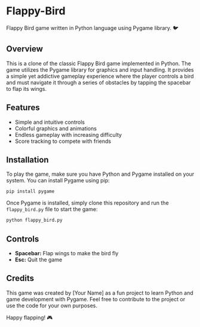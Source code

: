# Flappy-Bird

Flappy Bird game written in Python language using Pygame library. 🐦

## Overview

This is a clone of the classic Flappy Bird game implemented in Python. The game utilizes the Pygame library for graphics and input handling. It provides a simple yet addictive gameplay experience where the player controls a bird and must navigate it through a series of obstacles by tapping the spacebar to flap its wings.

## Features

- Simple and intuitive controls
- Colorful graphics and animations
- Endless gameplay with increasing difficulty
- Score tracking to compete with friends

## Installation

To play the game, make sure you have Python and Pygame installed on your system. You can install Pygame using pip:

```bash
pip install pygame
```

Once Pygame is installed, simply clone this repository and run the `flappy_bird.py` file to start the game:

```bash
python flappy_bird.py
```
## Controls

- **Spacebar:** Flap wings to make the bird fly
- **Esc:** Quit the game

## Credits

This game was created by [Your Name] as a fun project to learn Python and game development with Pygame. Feel free to contribute to the project or use the code for your own purposes.

Happy flapping! 🎮

